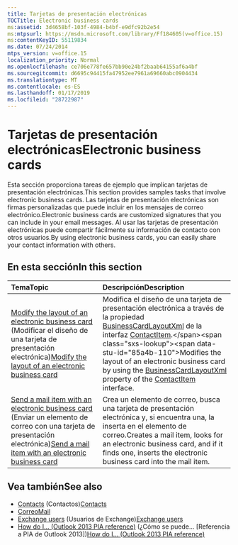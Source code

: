 ```yaml
---
title: Tarjetas de presentación electrónicas
TOCTitle: Electronic business cards
ms:assetid: 3d4658bf-103f-4984-b4bf-e9dfc92b2e54
ms:mtpsurl: https://msdn.microsoft.com/library/Ff184605(v=office.15)
ms:contentKeyID: 55119834
ms.date: 07/24/2014
mtps_version: v=office.15
localization_priority: Normal
ms.openlocfilehash: ce706e778fe657bb90e24bf2baab64155af6a4bf
ms.sourcegitcommit: d6695c94415fa47952ee7961a69660abc0904434
ms.translationtype: MT
ms.contentlocale: es-ES
ms.lasthandoff: 01/17/2019
ms.locfileid: "28722987"
---
```

# <a name="electronic-business-cards"></a><span data-ttu-id="85a4b-102">Tarjetas de presentación electrónicas</span><span class="sxs-lookup"><span data-stu-id="85a4b-102">Electronic business cards</span></span>

<span data-ttu-id="85a4b-103">Esta sección proporciona tareas de ejemplo que implican tarjetas de presentación electrónicas.</span><span class="sxs-lookup"><span data-stu-id="85a4b-103">This section provides samples tasks that involve electronic business cards.</span></span> <span data-ttu-id="85a4b-104">Las tarjetas de presentación electrónicas son firmas personalizadas que puede incluir en los mensajes de correo electrónico.</span><span class="sxs-lookup"><span data-stu-id="85a4b-104">Electronic business cards are customized signatures that you can include in your email messages.</span></span> <span data-ttu-id="85a4b-105">Al usar las tarjetas de presentación electrónicas puede compartir fácilmente su información de contacto con otros usuarios.</span><span class="sxs-lookup"><span data-stu-id="85a4b-105">By using electronic business cards, you can easily share your contact information with others.</span></span>

## <a name="in-this-section"></a><span data-ttu-id="85a4b-106">En esta sección</span><span class="sxs-lookup"><span data-stu-id="85a4b-106">In this section</span></span>

|<span data-ttu-id="85a4b-107">Tema</span><span class="sxs-lookup"><span data-stu-id="85a4b-107">Topic</span></span>|<span data-ttu-id="85a4b-108">Descripción</span><span class="sxs-lookup"><span data-stu-id="85a4b-108">Description</span></span>|
|:----|:----------|
|<span data-ttu-id="85a4b-109">[Modify the layout of an electronic business card](how-to-modify-the-layout-of-an-electronic-business-card.md) (Modificar el diseño de una tarjeta de presentación electrónica)</span><span class="sxs-lookup"><span data-stu-id="85a4b-109">[Modify the layout of an electronic business card](how-to-modify-the-layout-of-an-electronic-business-card.md)</span></span>  |<span data-ttu-id="85a4b-110">Modifica el diseño de una tarjeta de presentación electrónica a través de la propiedad [BusinessCardLayoutXml](https://msdn.microsoft.com/library/bb624276\(v=office.15\)) de la interfaz [ContactItem](https://msdn.microsoft.com/library/bb644956\(v=office.15\)).</span><span class="sxs-lookup"><span data-stu-id="85a4b-110">Modifies the layout of an electronic business card by using the [BusinessCardLayoutXml](https://msdn.microsoft.com/library/bb624276\(v=office.15\)) property of the [ContactItem](https://msdn.microsoft.com/library/bb644956\(v=office.15\)) interface.</span></span>|
|<span data-ttu-id="85a4b-111">[Send a mail item with an electronic business card](how-to-send-a-mail-item-with-an-electronic-business-card.md) (Enviar un elemento de correo con una tarjeta de presentación electrónica)</span><span class="sxs-lookup"><span data-stu-id="85a4b-111">[Send a mail item with an electronic business card](how-to-send-a-mail-item-with-an-electronic-business-card.md)</span></span> |<span data-ttu-id="85a4b-112">Crea un elemento de correo, busca una tarjeta de presentación electrónica y, si encuentra una, la inserta en el elemento de correo.</span><span class="sxs-lookup"><span data-stu-id="85a4b-112">Creates a mail item, looks for an electronic business card, and if it finds one, inserts the electronic business card into the mail item.</span></span>|

## <a name="see-also"></a><span data-ttu-id="85a4b-113">Vea también</span><span class="sxs-lookup"><span data-stu-id="85a4b-113">See also</span></span>

- <span data-ttu-id="85a4b-114">[Contacts](contacts.md) (Contactos)</span><span class="sxs-lookup"><span data-stu-id="85a4b-114">[Contacts](contacts.md)</span></span>
- [<span data-ttu-id="85a4b-115">Correo</span><span class="sxs-lookup"><span data-stu-id="85a4b-115">Mail</span></span>](mail.md)
- <span data-ttu-id="85a4b-116">[Exchange users](exchange-users.md) (Usuarios de Exchange)</span><span class="sxs-lookup"><span data-stu-id="85a4b-116">[Exchange users](exchange-users.md)</span></span>
- <span data-ttu-id="85a4b-117">[How do I... (Outlook 2013 PIA reference)](how-do-i-outlook-2013-pia-reference.md) (¿Cómo se puede... [Referencia a PIA de Outlook 2013])</span><span class="sxs-lookup"><span data-stu-id="85a4b-117">[How do I... (Outlook 2013 PIA reference)](how-do-i-outlook-2013-pia-reference.md)</span></span>

